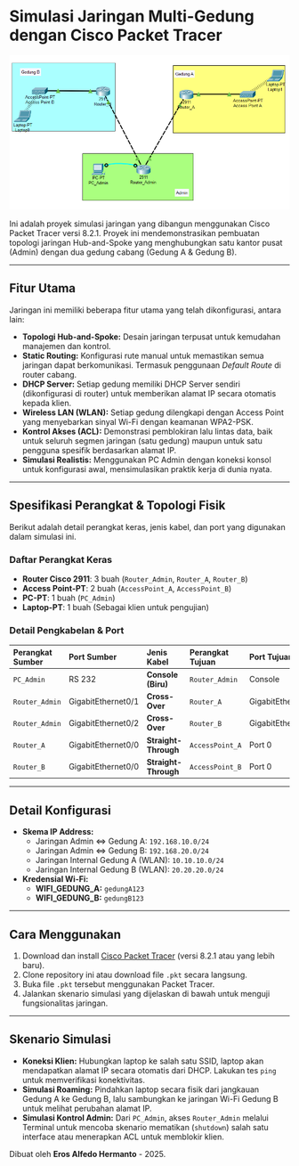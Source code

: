 # Simulasi Jaringan Multi-Gedung dengan Cisco Packet Tracer

![Topology](images/topologi_jaringan.png)

Ini adalah proyek simulasi jaringan yang dibangun menggunakan Cisco Packet Tracer versi 8.2.1. Proyek ini mendemonstrasikan pembuatan topologi jaringan Hub-and-Spoke yang menghubungkan satu kantor pusat (Admin) dengan dua gedung cabang (Gedung A & Gedung B).

---

## Fitur Utama

Jaringan ini memiliki beberapa fitur utama yang telah dikonfigurasi, antara lain:

* **Topologi Hub-and-Spoke:** Desain jaringan terpusat untuk kemudahan manajemen dan kontrol.
* **Static Routing:** Konfigurasi rute manual untuk memastikan semua jaringan dapat berkomunikasi. Termasuk penggunaan *Default Route* di router cabang.
* **DHCP Server:** Setiap gedung memiliki DHCP Server sendiri (dikonfigurasi di router) untuk memberikan alamat IP secara otomatis kepada klien.
* **Wireless LAN (WLAN):** Setiap gedung dilengkapi dengan Access Point yang menyebarkan sinyal Wi-Fi dengan keamanan WPA2-PSK.
* **Kontrol Akses (ACL):** Demonstrasi pemblokiran lalu lintas data, baik untuk seluruh segmen jaringan (satu gedung) maupun untuk satu pengguna spesifik berdasarkan alamat IP.
* **Simulasi Realistis:** Menggunakan PC Admin dengan koneksi konsol untuk konfigurasi awal, mensimulasikan praktik kerja di dunia nyata.

---

## Spesifikasi Perangkat & Topologi Fisik

Berikut adalah detail perangkat keras, jenis kabel, dan port yang digunakan dalam simulasi ini.

### Daftar Perangkat Keras
* **Router Cisco 2911**: 3 buah (`Router_Admin`, `Router_A`, `Router_B`)
* **Access Point-PT**: 2 buah (`AccessPoint_A`, `AccessPoint_B`)
* **PC-PT**: 1 buah (`PC_Admin`)
* **Laptop-PT**: 1 buah (Sebagai klien untuk pengujian)

### Detail Pengkabelan & Port

| Perangkat Sumber | Port Sumber         | Jenis Kabel           | Perangkat Tujuan  | Port Tujuan         | Keterangan          |
| :--------------- | :------------------ | :-------------------- | :---------------- | :------------------ | :------------------ |
| `PC_Admin`       | RS 232              | **Console (Biru)**    | `Router_Admin`    | Console             | Manajemen Awal      |
| `Router_Admin`   | GigabitEthernet0/1  | **Cross-Over**        | `Router_A`        | GigabitEthernet0/1  | Koneksi ke Gedung A |
| `Router_Admin`   | GigabitEthernet0/2  | **Cross-Over**        | `Router_B`        | GigabitEthernet0/2  | Koneksi ke Gedung B |
| `Router_A`       | GigabitEthernet0/0  | **Straight-Through**  | `AccessPoint_A`   | Port 0              | Jaringan Wi-Fi A    |
| `Router_B`       | GigabitEthernet0/0  | **Straight-Through**  | `AccessPoint_B`   | Port 0              | Jaringan Wi-Fi B    |


---

## Detail Konfigurasi

* **Skema IP Address:**
    * Jaringan Admin <=> Gedung A: `192.168.10.0/24`
    * Jaringan Admin <=> Gedung B: `192.168.20.0/24`
    * Jaringan Internal Gedung A (WLAN): `10.10.10.0/24`
    * Jaringan Internal Gedung B (WLAN): `20.20.20.0/24`
* **Kredensial Wi-Fi:**
    * **WIFI_GEDUNG_A:** `gedungA123`
    * **WIFI_GEDUNG_B:** `gedungB123`

---

## Cara Menggunakan

1.  Download dan install [Cisco Packet Tracer](https://www.netacad.com/courses/packet-tracer) (versi 8.2.1 atau yang lebih baru).
2.  Clone repository ini atau download file `.pkt` secara langsung.
3.  Buka file `.pkt` tersebut menggunakan Packet Tracer.
4.  Jalankan skenario simulasi yang dijelaskan di bawah untuk menguji fungsionalitas jaringan.

---

## Skenario Simulasi

* **Koneksi Klien:** Hubungkan laptop ke salah satu SSID, laptop akan mendapatkan alamat IP secara otomatis dari DHCP. Lakukan tes `ping` untuk memverifikasi konektivitas.
* **Simulasi Roaming:** Pindahkan laptop secara fisik dari jangkauan Gedung A ke Gedung B, lalu sambungkan ke jaringan Wi-Fi Gedung B untuk melihat perubahan alamat IP.
* **Simulasi Kontrol Admin:** Dari `PC_Admin`, akses `Router_Admin` melalui Terminal untuk mencoba skenario mematikan (`shutdown`) salah satu interface atau menerapkan ACL untuk memblokir klien.

Dibuat oleh **Eros Alfedo Hermanto** - 2025.